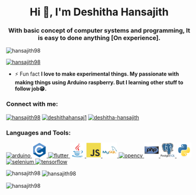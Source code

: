 <h1 align="center">Hi 👋, I'm Deshitha Hansajith</h1>
<h3 align="center">With basic concept of computer systems and programming, It is easy to done anything [On experience].</h3>

<p align="left"> <img src="https://komarev.com/ghpvc/?username=hansajith98&label=Profile%20views&color=0e75b6&style=flat" alt="hansajith98" /> </p>

<p align="left"> <a href="https://github.com/ryo-ma/github-profile-trophy"><img src="https://github-profile-trophy.vercel.app/?username=hansajith98" alt="hansajith98" /></a> </p>

- ⚡ Fun fact **I love to make experimental things. My passionate with making things using Arduino raspberry. But I learning other stuff to follow job😁.**

<h3 align="left">Connect with me:</h3>
<p align="left">
<a href="https://dev.to/hansajith98" target="blank"><img align="center" src="https://cdn.jsdelivr.net/npm/simple-icons@3.0.1/icons/dev-dot-to.svg" alt="hansajith98" height="30" width="40" /></a>
<a href="https://twitter.com/deshithahansaj1" target="blank"><img align="center" src="https://raw.githubusercontent.com/rahuldkjain/github-profile-readme-generator/master/src/images/icons/Social/twitter.svg" alt="deshithahansaj1" height="30" width="40" /></a>
<a href="https://linkedin.com/in/deshitha-hansajith" target="blank"><img align="center" src="https://raw.githubusercontent.com/rahuldkjain/github-profile-readme-generator/master/src/images/icons/Social/linked-in-alt.svg" alt="deshitha-hansajith" height="30" width="40" /></a>
</p>

<h3 align="left">Languages and Tools:</h3>
<p align="left"> <a href="https://www.arduino.cc/" target="_blank"> <img src="https://cdn.worldvectorlogo.com/logos/arduino-1.svg" alt="arduino" width="40" height="40"/> </a> <a href="https://www.cprogramming.com/" target="_blank"> <img src="https://raw.githubusercontent.com/devicons/devicon/master/icons/c/c-original.svg" alt="c" width="40" height="40"/> </a> <a href="https://flutter.dev" target="_blank"> <img src="https://www.vectorlogo.zone/logos/flutterio/flutterio-icon.svg" alt="flutter" width="40" height="40"/> </a> <a href="https://www.java.com" target="_blank"> <img src="https://raw.githubusercontent.com/devicons/devicon/master/icons/java/java-original.svg" alt="java" width="40" height="40"/> </a> <a href="https://developer.mozilla.org/en-US/docs/Web/JavaScript" target="_blank"> <img src="https://raw.githubusercontent.com/devicons/devicon/master/icons/javascript/javascript-original.svg" alt="javascript" width="40" height="40"/> </a> <a href="https://www.mysql.com/" target="_blank"> <img src="https://raw.githubusercontent.com/devicons/devicon/master/icons/mysql/mysql-original-wordmark.svg" alt="mysql" width="40" height="40"/> </a> <a href="https://opencv.org/" target="_blank"> <img src="https://www.vectorlogo.zone/logos/opencv/opencv-icon.svg" alt="opencv" width="40" height="40"/> </a> <a href="https://www.php.net" target="_blank"> <img src="https://raw.githubusercontent.com/devicons/devicon/master/icons/php/php-original.svg" alt="php" width="40" height="40"/> </a> <a href="https://www.postgresql.org" target="_blank"> <img src="https://raw.githubusercontent.com/devicons/devicon/master/icons/postgresql/postgresql-original-wordmark.svg" alt="postgresql" width="40" height="40"/> </a> <a href="https://www.python.org" target="_blank"> <img src="https://raw.githubusercontent.com/devicons/devicon/master/icons/python/python-original.svg" alt="python" width="40" height="40"/> </a> <a href="https://www.selenium.dev" target="_blank"> <img src="https://raw.githubusercontent.com/detain/svg-logos/780f25886640cef088af994181646db2f6b1a3f8/svg/selenium-logo.svg" alt="selenium" width="40" height="40"/> </a> <a href="https://www.tensorflow.org" target="_blank"> <img src="https://www.vectorlogo.zone/logos/tensorflow/tensorflow-icon.svg" alt="tensorflow" width="40" height="40"/> </a> </p>

<p><img align="left" src="https://github-readme-stats.vercel.app/api/top-langs?username=hansajith98&show_icons=true&locale=en&layout=compact" alt="hansajith98" /></p>

<p>&nbsp;<img align="center" src="https://github-readme-stats.vercel.app/api?username=hansajith98&show_icons=true&locale=en" alt="hansajith98" /></p>

<p><img align="center" src="https://github-readme-streak-stats.herokuapp.com/?user=hansajith98&" alt="hansajith98" /></p>
